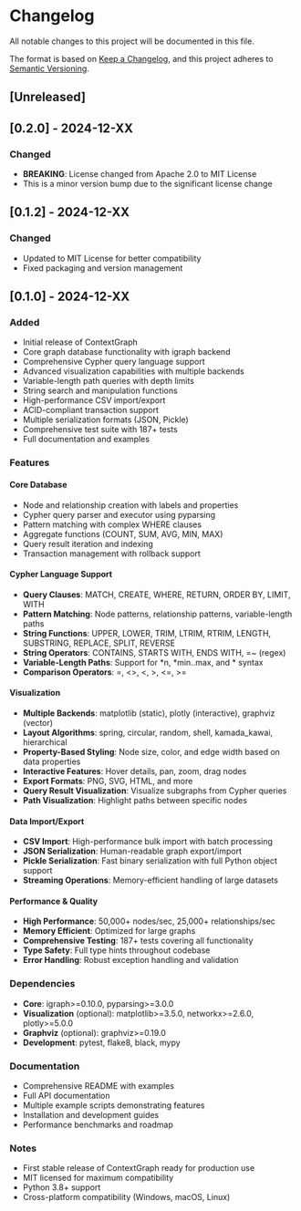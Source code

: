 # Changelog

All notable changes to this project will be documented in this file.

The format is based on [Keep a Changelog](https://keepachangelog.com/en/1.0.0/),
and this project adheres to [Semantic Versioning](https://semver.org/spec/v2.0.0.html).

## [Unreleased]

## [0.2.0] - 2024-12-XX

### Changed
- **BREAKING**: License changed from Apache 2.0 to MIT License
- This is a minor version bump due to the significant license change

## [0.1.2] - 2024-12-XX

### Changed
- Updated to MIT License for better compatibility
- Fixed packaging and version management

## [0.1.0] - 2024-12-XX

### Added
- Initial release of ContextGraph
- Core graph database functionality with igraph backend
- Comprehensive Cypher query language support
- Advanced visualization capabilities with multiple backends
- Variable-length path queries with depth limits
- String search and manipulation functions
- High-performance CSV import/export
- ACID-compliant transaction support
- Multiple serialization formats (JSON, Pickle)
- Comprehensive test suite with 187+ tests
- Full documentation and examples

### Features
#### Core Database
- Node and relationship creation with labels and properties
- Cypher query parser and executor using pyparsing
- Pattern matching with complex WHERE clauses
- Aggregate functions (COUNT, SUM, AVG, MIN, MAX)
- Query result iteration and indexing
- Transaction management with rollback support

#### Cypher Language Support
- **Query Clauses**: MATCH, CREATE, WHERE, RETURN, ORDER BY, LIMIT, WITH
- **Pattern Matching**: Node patterns, relationship patterns, variable-length paths
- **String Functions**: UPPER, LOWER, TRIM, LTRIM, RTRIM, LENGTH, SUBSTRING, REPLACE, SPLIT, REVERSE
- **String Operators**: CONTAINS, STARTS WITH, ENDS WITH, =~ (regex)
- **Variable-Length Paths**: Support for *n, *min..max, and * syntax
- **Comparison Operators**: =, <>, <, >, <=, >=

#### Visualization
- **Multiple Backends**: matplotlib (static), plotly (interactive), graphviz (vector)
- **Layout Algorithms**: spring, circular, random, shell, kamada_kawai, hierarchical
- **Property-Based Styling**: Node size, color, and edge width based on data properties
- **Interactive Features**: Hover details, pan, zoom, drag nodes
- **Export Formats**: PNG, SVG, HTML, and more
- **Query Result Visualization**: Visualize subgraphs from Cypher queries
- **Path Visualization**: Highlight paths between specific nodes

#### Data Import/Export
- **CSV Import**: High-performance bulk import with batch processing
- **JSON Serialization**: Human-readable graph export/import
- **Pickle Serialization**: Fast binary serialization with full Python object support
- **Streaming Operations**: Memory-efficient handling of large datasets

#### Performance & Quality
- **High Performance**: 50,000+ nodes/sec, 25,000+ relationships/sec
- **Memory Efficient**: Optimized for large graphs
- **Comprehensive Testing**: 187+ tests covering all functionality
- **Type Safety**: Full type hints throughout codebase
- **Error Handling**: Robust exception handling and validation

### Dependencies
- **Core**: igraph>=0.10.0, pyparsing>=3.0.0
- **Visualization** (optional): matplotlib>=3.5.0, networkx>=2.6.0, plotly>=5.0.0
- **Graphviz** (optional): graphviz>=0.19.0
- **Development**: pytest, flake8, black, mypy

### Documentation
- Comprehensive README with examples
- Full API documentation
- Multiple example scripts demonstrating features
- Installation and development guides
- Performance benchmarks and roadmap

### Notes
- First stable release of ContextGraph ready for production use
- MIT licensed for maximum compatibility
- Python 3.8+ support
- Cross-platform compatibility (Windows, macOS, Linux)

